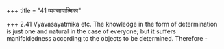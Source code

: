 +++
title = "41 व्यवसायात्मिका"

+++
2.41 Vyavasayatmika etc. The knowledge in the form of determination is
just one and natural in the case of everyone; but it suffers
manifoldedness according to the objects to be determined. Therefore -
